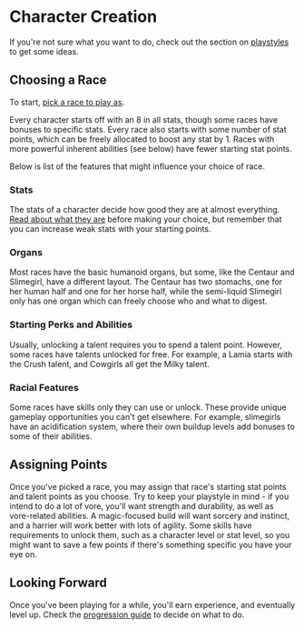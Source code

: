 # Character Creation

If you're not sure what you want to do, check out the section on
[playstyles](playstyles.md#playstyles) to get some ideas.

## Choosing a Race

To start, [pick a race to play as](races.md#races).

Every character starts off with an 8 in all stats, though some races have
bonuses to specific stats. Every race also starts with some number of stat
points, which can be freely allocated to boost any stat by 1. Races with more
powerful inherent abilities (see below) have fewer starting stat points.

Below is list of the features that might influence your choice of race.

### Stats

The stats of a character decide how good they are at almost everything.
[Read about what they are](#stats) before making your choice, but remember that
you can increase weak stats with your starting points.

### Organs

Most races have the basic humanoid organs, but some, like the Centaur and
Slimegirl, have a different layout. The Centaur has two stomachs, one for her
human half and one for her horse half, while the semi-liquid Slimegirl only has
one organ which can freely choose who and what to digest.

### Starting Perks and Abilities

Usually, unlocking a talent requires you to spend a talent point. However, some
races have talents unlocked for free. For example, a Lamia starts with the Crush
talent, and Cowgirls all get the Milky talent.

### Racial Features

Some races have skills only they can use or unlock. These provide unique
gameplay opportunities you can't get elsewhere. For example, slimegirls have an
acidification system, where their own buildup levels add bonuses to some of
their abilities.

## Assigning Points

Once you've picked a race, you may assign that race's starting stat points and
talent points as you choose. Try to keep your playstyle in mind - if you intend
to do a lot of vore, you'll want strength and durability, as well as
vore-related abilities. A magic-focused build will want sorcery and instinct,
and a harrier will work better with lots of agility. Some skills have
requirements to unlock them, such as a character level or stat level, so you
might want to save a few points if there's something specific you have your eye
on.

## Looking Forward

Once you've been playing for a while, you'll earn experience, and eventually
level up. Check the [progression guide](progression.md#progression) to decide on
what to do.
